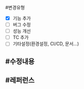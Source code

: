 #변경유형
- [X] 기능 추가
- [ ] 버그 수정
- [ ] 성능 개선
- [ ] TC 추가
- [ ] 기타설정(환경설정, CI/CD, 문서...)

#수정내용
- 

#레퍼런스
- 